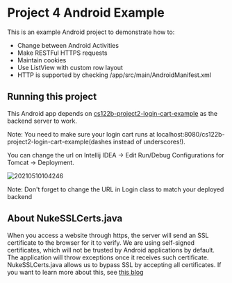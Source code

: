 # Project 4 Android Example

This is an example Android project to demonstrate how to:

- Change between Android Activities
- Make RESTFul HTTPS requests
- Maintain cookies
- Use ListView with custom row layout
- HTTP is supported by checking /app/src/main/AndroidManifest.xml

## Running this project

This Android app depends on [cs122b-project2-login-cart-example](https://github.com/UCI-Chenli-teaching/cs122b-project2-login-cart-example) as the backend server to work.

Note: You need to make sure your login cart runs at localhost:8080/cs122b-project2-login-cart-example(dashes instead of underscores!). 

You can change the url on Intellij IDEA -> Edit Run/Debug Configurations for Tomcat -> Deployment.

![20210510104246](https://user-images.githubusercontent.com/13672781/117701798-81ff8600-b17c-11eb-91e3-76eff6d05831.png)

Note: Don't forget to change the URL in Login class to match your deployed backend

## About NukeSSLCerts.java

When you access a website through https, the server will send an SSL certificate to the browser for it to verify. We are using self-signed certificates, which will not be trusted by Android applications by default. The application will throw exceptions once it receives such certificate. NukeSSLCerts.java allows us to bypass SSL by accepting all certificates. If you want to learn more about this, see [this blog](https://www.codeproject.com/Articles/826045/Android-security-Implementation-of-Self-signed-SSL)
